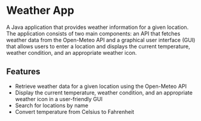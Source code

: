 # Weather App

A Java application that provides weather information for a given location. The application consists of two main components: an API that fetches weather data from the Open-Meteo API and a graphical user interface (GUI) that allows users to enter a location and displays the current temperature, weather condition, and an appropriate weather icon.

## Features

- Retrieve weather data for a given location using the Open-Meteo API
- Display the current temperature, weather condition, and an appropriate weather icon in a user-friendly GUI
- Search for locations by name
- Convert temperature from Celsius to Fahrenheit
